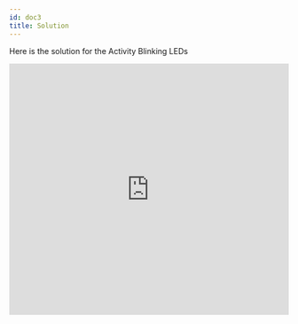 ```yaml
---
id: doc3
title: Solution
---
```


Here is the solution for the Activity Blinking LEDs

<iframe width="100%" height="453" src="https://www.tinkercad.com/embed/8S3Q2eiXb6h?editbtn=1" frameborder="0" marginwidth="0" marginheight="0" scrolling="no"></iframe>